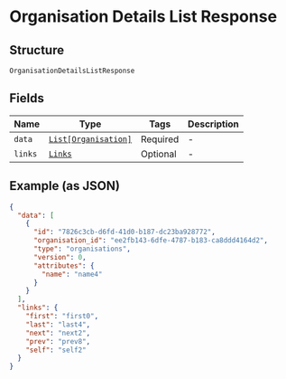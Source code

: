 
# Organisation Details List Response

## Structure

`OrganisationDetailsListResponse`

## Fields

| Name | Type | Tags | Description |
|  --- | --- | --- | --- |
| `data` | [`List[Organisation]`](../../doc/models/organisation.md) | Required | - |
| `links` | [`Links`](../../doc/models/links.md) | Optional | - |

## Example (as JSON)

```json
{
  "data": [
    {
      "id": "7826c3cb-d6fd-41d0-b187-dc23ba928772",
      "organisation_id": "ee2fb143-6dfe-4787-b183-ca8ddd4164d2",
      "type": "organisations",
      "version": 0,
      "attributes": {
        "name": "name4"
      }
    }
  ],
  "links": {
    "first": "first0",
    "last": "last4",
    "next": "next2",
    "prev": "prev8",
    "self": "self2"
  }
}
```

